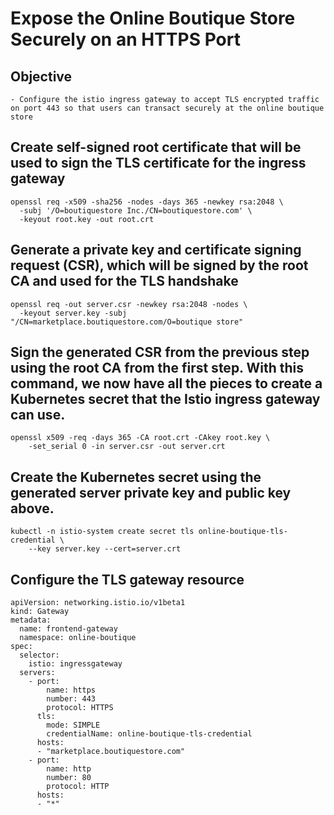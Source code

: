 # Expose the Online Boutique Store Securely on an HTTPS Port

## Objective
```
- Configure the istio ingress gateway to accept TLS encrypted traffic on port 443 so that users can transact securely at the online boutique store
```

## Create self-signed root certificate that will be used to sign the TLS certificate for the ingress gateway
```
openssl req -x509 -sha256 -nodes -days 365 -newkey rsa:2048 \
  -subj '/O=boutiquestore Inc./CN=boutiquestore.com' \
  -keyout root.key -out root.crt
```

## Generate a private key and certificate signing request (CSR), which will be signed by the root CA and used for the TLS handshake
```
openssl req -out server.csr -newkey rsa:2048 -nodes \
  -keyout server.key -subj "/CN=marketplace.boutiquestore.com/O=boutique store"
```

## Sign the generated CSR from the previous step using the root CA from the first step. With this command, we now have all the pieces to create a Kubernetes secret that the Istio ingress gateway can use.
```
openssl x509 -req -days 365 -CA root.crt -CAkey root.key \
    -set_serial 0 -in server.csr -out server.crt
```

## Create the Kubernetes secret using the generated server private key and public key above.
```
kubectl -n istio-system create secret tls online-boutique-tls-credential \
    --key server.key --cert=server.crt
```

## Configure the TLS gateway resource

```
apiVersion: networking.istio.io/v1beta1
kind: Gateway
metadata:
  name: frontend-gateway
  namespace: online-boutique
spec:
  selector:
    istio: ingressgateway
  servers:
    - port:
        name: https
        number: 443
        protocol: HTTPS
      tls:
        mode: SIMPLE
        credentialName: online-boutique-tls-credential
      hosts:
      - "marketplace.boutiquestore.com"
    - port:
        name: http
        number: 80
        protocol: HTTP
      hosts:
      - "*"
```